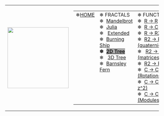 <html>
  <body>
    <table>
      <tr>
        <td><img width="200" src="https://chefpino.github.io/fun/imgs/3d.png"></td>
        <td>
<table width="100%" class="navmenu"><tbody><tr><td valign="top">❄<a href="https://chefpino.github.io/fun/">HOME</a></td><td valign="top">❄&nbsp;FRACTALS<br>❄&nbsp;&nbsp;<a href="../../fractals/mandelbrot/index.html">Mandelbrot</a><br>❄&nbsp;&nbsp;<a href="../../fractals/julia/index.html">Julia</a><br>❄&nbsp;&nbsp;&nbsp;<a href="../../fractals/julia/extendedjuliasets.html">Extended</a><br>❄&nbsp;&nbsp;<a href="../../fractals/burningship/index.html">Burning Ship</a><br><b>❄&nbsp;&nbsp;</b><a href="../../fractals/tree/index.html"><b style="background-color:#AAAAAA">2D Tree</b></a><br>❄&nbsp;&nbsp;&nbsp;<a href="../../plotmathfunctions/3d/3d.tree.html">3D Tree</a><br>❄&nbsp;&nbsp;<a href="../../fractals/barnsley/index.html">Barnsley Fern</a></td><td valign="top">❄&nbsp;FUNCTIONS<br>❄&nbsp;&nbsp;<a href="../../plotmathfunctions/2d/index.html">R -&gt; R</a><br>❄&nbsp;&nbsp;<a href="../../plotmathfunctions/polar/index.html">R -&gt; C</a><br>❄&nbsp;&nbsp;<a href="../../plotmathfunctions/3d/3d-R1toR3.html">R -&gt; R3</a><br>❄&nbsp;&nbsp;<a href="../../plotmathfunctions/3d/3d-R2toR-q.html">R2 -&gt; R (quaternions)</a><br>❄&nbsp;&nbsp;&nbsp;<a href="../../plotmathfunctions/3d/3d-R2toR-m.html">R2 -&gt; R (matrices)</a><br>❄&nbsp;&nbsp;<a href="../../plotmathfunctions/3d/3d-R2toR3.html">R2 -&gt; R3</a><br>❄&nbsp;&nbsp;<a href="../../plotmathfunctions/rotations/index.html">C -&gt; C (Rotations)</a><br>❄&nbsp;&nbsp;<a href="../../plotmathfunctions/unitcircle/index.html">C -&gt; C (z -&gt; z^2)</a><br>❄&nbsp;&nbsp;<a href="../../plotmathfunctions/unitcircle/modules.html">C -&gt; C (Modules)</a></td></tr></tbody></table>
        </td>
      </tr>
    </table>
    
  </body>
</html>

